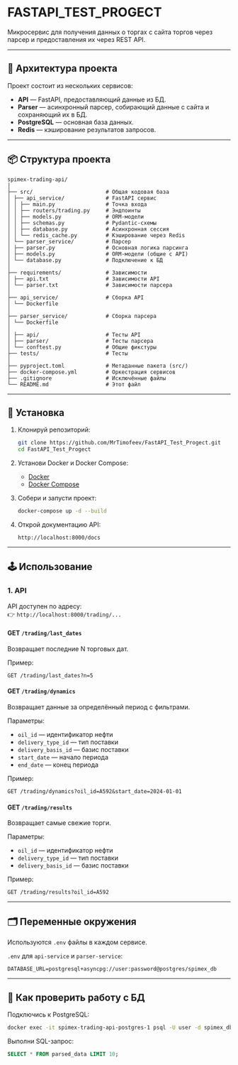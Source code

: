 # FASTAPI_TEST_PROGECT

Микросервис для получения данных о торгах с сайта торгов через парсер и предоставления их через REST API.

---

## 🧱 Архитектура проекта

Проект состоит из нескольких сервисов:

- **API** — FastAPI, предоставляющий данные из БД.
- **Parser** — асинхронный парсер, собирающий данные с сайта и сохраняющий их в БД.
- **PostgreSQL** — основная база данных.
- **Redis** — кэширование результатов запросов.

---

## 📦 Структура проекта

```
spimex-trading-api/
│
├── src/                       # Общая кодовая база
│ ├── api_service/             # FastAPI сервис
│ │ ├── main.py                # Точка входа
│ │ ├── routers/trading.py     # Эндпоинты
│ │ ├── models.py              # ORM-модели
│ │ ├── schemas.py             # Pydantic-схемы
│ │ ├── database.py            # Асинхронная сессия
│ │ └── redis_cache.py         # Кэширование через Redis
│ └── parser_service/          # Парсер
│ ├── parser.py                # Основная логика парсинга
│ ├── models.py                # ORM-модели (общие с API)
│ └── database.py              # Подключение к БД
│
├── requirements/              # Зависимости
│ ├── api.txt                  # Зависимости API
│ └── parser.txt               # Зависимости парсера
│
├── api_service/               # Сборка API
│ └── Dockerfile
│
├── parser_service/            # Сборка парсера
│ └── Dockerfile
│
│ ├── api/                     # Тесты API
│ ├── parser/                  # Тесты парсера
│ └── conftest.py              # Общие фикстуры
├── tests/                     # Тесты
│
├── pyproject.toml             # Метаданные пакета (src/)
├── docker-compose.yml         # Оркестрация сервисов
├── .gitignore                 # Исключённые файлы
└── README.md                  # Этот файл
```

---

## 🔧 Установка

1. Клонируй репозиторий:
   ```bash
   git clone https://github.com/MrTimofeev/FastAPI_Test_Progect.git
   cd FastAPI_Test_Progect
   ```

2. Установи Docker и Docker Compose:
   - [Docker](https://docs.docker.com/get-docker/)
   - [Docker Compose](https://docs.docker.com/compose/install/)

3. Собери и запусти проект:
   ```bash
   docker-compose up -d --build
   ```

4. Открой документацию API:
   ```
   http://localhost:8000/docs
   ```

---

## 🕹️ Использование

### 1. API

API доступен по адресу:  
👉 `http://localhost:8000/trading/...`

#### GET `/trading/last_dates`

Возвращает последние N торговых дат.

Пример:
```
GET /trading/last_dates?n=5
```

#### GET `/trading/dynamics`

Возвращает данные за определённый период с фильтрами.

Параметры:
- `oil_id` — идентификатор нефти
- `delivery_type_id` — тип поставки
- `delivery_basis_id` — базис поставки
- `start_date` — начало периода
- `end_date` — конец периода

Пример:
```
GET /trading/dynamics?oil_id=A592&start_date=2024-01-01
```

#### GET `/trading/results`

Возвращает самые свежие торги.

Параметры:
- `oil_id` — идентификатор нефти
- `delivery_type_id` — тип поставки
- `delivery_basis_id` — базис поставки

Пример:
```
GET /trading/results?oil_id=A592
```

--- 
## 🗂️ Переменные окружения

Используются `.env` файлы в каждом сервисе.

`.env` для `api-service` и `parser-service`:
```env
DATABASE_URL=postgresql+asyncpg://user:password@postgres/spimex_db
```
---

## 🧪 Как проверить работу с БД

Подключись к PostgreSQL:
```bash
docker exec -it spimex-trading-api-postgres-1 psql -U user -d spimex_db
```

Выполни SQL-запрос:
```sql
SELECT * FROM parsed_data LIMIT 10;
```
